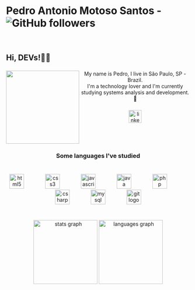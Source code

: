 # Pedro Antonio Motoso Santos - ![GitHub followers](https://img.shields.io/github/followers/PedroAMS03?style=social)
<br clear="both">

<h2 align="left">Hi, DEVs!👨‍💻</h2>

###

<img align="left" height="200" src="https://www.alura.com.br/artigos/assets/hello-world-em-varias-linguagens/imagem1.gif"  />

###

<p align="center">My name is Pedro, I live in São Paulo, SP - Brazil. <br>I'm a technology lover and I'm currently studying systems analysis and development.<br>👾</p>

###

<div align="center">
  <a href="https://www.linkedin.com/in/pedro-ams/" target="_blank">
    <img src="https://img.shields.io/static/v1?message=LinkedIn&logo=linkedin&label=&color=0077B5&logoColor=ffffff&labelColor=&style=for-the-badge" height="35" alt="linkedin logo"  />
  </a>
</div>

###

<br clear="both">

<h3 align="center">Some languages I've studied</h3>

###

<br clear="both">

<div align="center">
  <img src="https://cdn.jsdelivr.net/gh/devicons/devicon/icons/html5/html5-original.svg" height="40" alt="html5 logo"  />
  <img width="50" />
  <img src="https://cdn.jsdelivr.net/gh/devicons/devicon/icons/css3/css3-original.svg" height="40" alt="css3 logo"  />
  <img width="50" />
  <img src="https://cdn.jsdelivr.net/gh/devicons/devicon/icons/javascript/javascript-original.svg" height="40" alt="javascript logo"  />
  <img width="50" />
  <img src="https://cdn.jsdelivr.net/gh/devicons/devicon/icons/java/java-original.svg" height="40" alt="java logo" />
  <img width="50" />
  <img src="https://cdn.jsdelivr.net/gh/devicons/devicon/icons/php/php-original.svg" height="40" alt="php logo"  />
  <img width="50" />
  <img src="https://cdn.jsdelivr.net/gh/devicons/devicon/icons/csharp/csharp-original.svg" height="40" alt="csharp logo"  />
  <img width="50" />
  <img src="https://cdn.jsdelivr.net/gh/devicons/devicon/icons/mysql/mysql-original.svg" height="40" alt="mysql logo"  />
  <img width="50" />
  <img src="https://cdn.jsdelivr.net/gh/devicons/devicon/icons/git/git-original.svg" height="40" alt="git logo"  />
</div>

###

<br clear="both">

<div align="center">
  <img src="https://github-readme-stats.vercel.app/api?username=PedroAMS03&amp;hide_title=false&amp;hide_rank=false&amp;show_icons=true&amp;include_all_commits=true&amp;count_private=true&amp;disable_animations=false&amp;theme=midnight-purple&amp;locale=en&amp;hide_border=false&amp;order=1" height="175" alt="stats graph" />
  <img src="https://github-readme-stats.vercel.app/api/top-langs?username=PedroAMS03&amp;locale=en&amp;hide_title=false&amp;layout=compact&amp;card_width=320&amp;langs_count=6&amp;theme=midnight-purple&amp;hide_border=false&amp;order=2" height="175" alt="languages graph"/>
</div>

###
